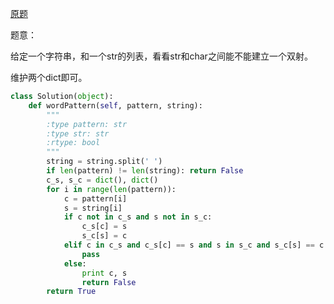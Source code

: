 [原题](https://leetcode.com/problems/word-pattern/)

题意：

给定一个字符串，和一个str的列表，看看str和char之间能不能建立一个双射。

维护两个dict即可。


```Python
class Solution(object):
    def wordPattern(self, pattern, string):
        """
        :type pattern: str
        :type str: str
        :rtype: bool
        """
        string = string.split(' ')
        if len(pattern) != len(string): return False
        c_s, s_c = dict(), dict()
        for i in range(len(pattern)):
            c = pattern[i]
            s = string[i]
            if c not in c_s and s not in s_c:
                c_s[c] = s
                s_c[s] = c
            elif c in c_s and c_s[c] == s and s in s_c and s_c[s] == c:
                pass
            else:
                print c, s
                return False
        return True
            
            
```
